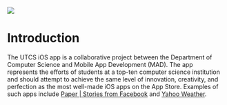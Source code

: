 ![](https://raw.githubusercontent.com/utcsmad/UTCS-iOS/master/Readme/readme_header.png?token=3284227__eyJzY29wZSI6IlJhd0Jsb2I6dXRjc21hZC9VVENTLWlPUy9tYXN0ZXIvUmVhZG1lL3JlYWRtZV9oZWFkZXIucG5nIiwiZXhwaXJlcyI6MTQwMDc3MjU1N30%3D--8d9e0c22e675d717e26624b53fee4ccfa6fa25cc)

# Introduction

The UTCS iOS app is a collaborative project between the Department of Computer Science and Mobile App Development (MAD). The app represents the efforts of students at a top-ten computer science institution and should attempt to achieve the same level of innovation, creativity, and perfection as the most well-made iOS apps on the App Store. Examples of such apps include [Paper | Stories from Facebook](https://www.facebook.com/paper) and [Yahoo Weather](https://itunes.apple.com/us/app/yahoo-weather/id628677149?mt=8).

